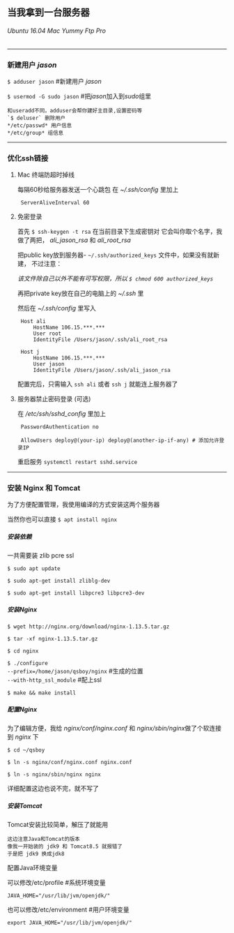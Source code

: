 ## 当我拿到一台服务器

###### Ubuntu 16.04   Mac   Yummy Ftp Pro

------------------

### 新建用户 *jason*

`$ adduser jason`  #新建用户 *jason*

`$ usermod -G sudo jason` #把*jason*加入到*sudo*组里

    和useradd不同，adduser会帮你建好主目录,设置密码等
    `$ deluser` 删除用户
    */etc/passwd* 用户信息
    */etc/group* 组信息

-----------------

### 优化ssh链接

1. Mac 终端防超时掉线

    每隔60秒给服务器发送一个心跳包
    在 *~/.ssh/config* 里加上

        ServerAliveInterval 60

2. 免密登录

    首先 `$ ssh-keygen -t rsa` 在当前目录下生成密钥对
    它会叫你取个名字，我做了两把， *ali_jason_rsa* 和 *ali_root_rsa*

    把public key放到服务器- `~/.ssh/authorized_keys` 文件中，如果没有就新建，
    不过注意：

    *该文件除自己以外不能有可写权限，所以 `$ chmod 600 authorized_keys`*

    再把private key放在自己的电脑上的 *~/.ssh* 里

    然后在 *~/.ssh/config* 里写入

        Host ali
            HostName 106.15.***.***
            User root
            IdentityFile /Users/jason/.ssh/ali_root_rsa

        Host j
            HostName 106.15.***.***
            User jason
            IdentityFile /Users/jason/.ssh/ali_jason_rsa

    配置完后，只需输入 `ssh ali` 或者 `ssh j` 就能连上服务器了

3. 服务器禁止密码登录 (可选)

    在 */etc/ssh/sshd_config* 里加上

        PasswordAuthentication no

        AllowUsers deploy@(your-ip) deploy@(another-ip-if-any) # 添加允许登录IP

    重启服务 `systemctl restart sshd.service`

--------------------

### 安装 Nginx 和 Tomcat

为了方便配置管理，我使用编译的方式安装这两个服务器

当然你也可以直接 `$ apt install nginx`

##### 安装依赖

一共需要装 zlib pcre ssl

`$ sudo apt update`

`$ sudo apt-get install zliblg-dev`

`$ sudo apt-get install libpcre3 libpcre3-dev `

##### 安装Nginx

`$ wget http://nginx.org/download/nginx-1.13.5.tar.gz`

`$ tar -xf nginx-1.13.5.tar.gz`

`$ cd nginx`

`$ ./configure`
<br>
`--prefix=/home/jason/qsboy/nginx` #生成的位置
<br>
`--with-http_ssl_module` #配上ssl

`$ make && make install`

##### 配置Nginx

为了编辑方便，我给 *nginx/conf/nginx.conf* 和 *nginx/sbin/nginx*做了个软连接到 *nginx* 下

`$ cd ~/qsboy`

`$ ln -s nginx/conf/nginx.conf nginx.conf`

`$ ln -s nginx/sbin/nginx nginx`

详细配置这边也说不完，就不写了

##### 安装Tomcat

Tomcat安装比较简单，解压了就能用

    这边注意Java和Tomcat的版本
    像我一开始装的 jdk9 和 Tomcat8.5 就报错了
    于是把 jdk9 换成jdk8

配置Java环境变量

可以修改/etc/profile #系统环境变量

    JAVA_HOME="/usr/lib/jvm/openjdk/"

也可以修改/etc/environment #用户环境变量

    export JAVA_HOME="/usr/lib/jvm/openjdk/"


